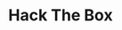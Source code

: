 ---
title: Hack The Box
description: The cybersecurity upskilling platform. Hack The Box gives individuals, businesses and universities the tools they need to continuously improve their cybersecurity capabilities — all in one place.
url: https://www.hackthebox.com/
image:
    # url: '/assets/images/cafe.png'
    # alt: 'Cafe'
tags: ['ctf', 'learn', 'training']
pubDate: 2023-11-10
draft: false
---